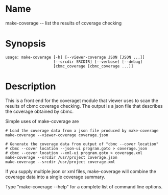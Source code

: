 # Name

make-coverage -- list the results of coverage checking

# Synopsis

	usage: make-coverage [-h] [--viewer-coverage JSON [JSON ...]]
						 [--srcdir SRCDIR] [--verbose] [--debug]
						 [cbmc_coverage [cbmc_coverage ...]]

# Description

This is a front end for the coveraget module that viewer uses to scan
the results of cbmc coverage checking. The output is a json file that
describes the coverage obtained by cbmc.

Simple uses of make-coverage are

    # Load the coverage data from a json file produced by make-coverage
    make-coverage --viewer-coverage coverage.json

    # Generate the coverage data from output of "cbmc --cover location"
    # cbmc --cover location --json-ui program.goto > coverage.json
    # cbmc --cover location --xml-ui program.goto > coverage.xml
    make-coverage --srcdir /usr/project coverage.json
    make-coverage --srcdir /usr/project coverage.xml

If you supply multiple json or xml files, make-coverage will combine
the coverage data into a single coverage summary.

Type "make-coverage --help" for a complete list of command line options.
